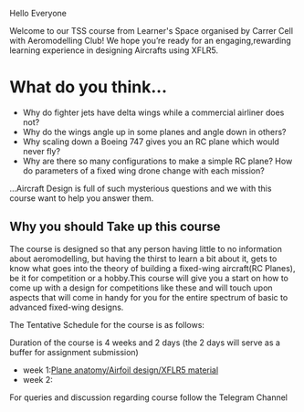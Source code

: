 Hello Everyone

Welcome to our TSS course from Learner's Space organised by Carrer Cell with Aeromodelling Club! We hope you’re ready for an engaging,rewarding learning experience in designing Aircrafts using XFLR5.

# What do you think...
   
* Why do fighter jets have delta wings while a commercial airliner does not? 
* Why do the wings angle up in some planes and angle down in others?
* Why scaling down a Boeing 747 gives you an RC plane which would never fly? 
* Why are there so many configurations to make a simple RC plane? How do parameters of a fixed wing drone change with each mission? 

…Aircraft Design is full of such mysterious questions and we with this course want to help you answer them.

## Why you should Take up this course
The course is designed so that any person having little to no information about aeromodelling, but having the thirst to learn a bit about it, gets to know what goes into the theory of building a fixed-wing aircraft(RC Planes), be it for competition or a hobby.This course will give you a start on how to come up with a design for competitions like these and will touch upon aspects that will come in handy for you for the entire spectrum of basic to advanced fixed-wing designs.


The Tentative Schedule for the course is as follows:

Duration of the course is 4 weeks and 2 days (the 2 days will serve as a buffer for assignment submission)
* week 1:[Plane anatomy/Airfoil design/XFLR5 material](https://github.com/AeromodellingClubIITB/learners-space/tree/main/Aircraft%20design%20and%20stability%20analysis%20using%20XFLR5/week%201)
* week 2:


For queries and discussion regarding course follow the Telegram Channel

